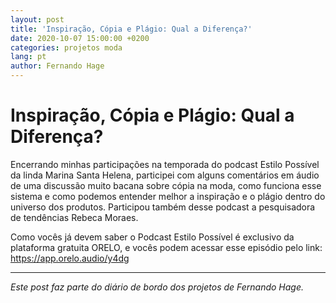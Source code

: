 ```yaml
---
layout: post
title: 'Inspiração, Cópia e Plágio: Qual a Diferença?'
date: 2020-10-07 15:00:00 +0200
categories: projetos moda
lang: pt
author: Fernando Hage
---
```


# Inspiração, Cópia e Plágio: Qual a Diferença?

Encerrando minhas participações na temporada do podcast Estilo Possível da linda Marina Santa Helena, participei com alguns comentários em áudio de uma discussão muito bacana sobre cópia na moda, como funciona esse sistema e como podemos entender melhor a inspiração e o plágio dentro do universo dos produtos. Participou também desse podcast a pesquisadora de tendências Rebeca Moraes.

Como vocês já devem saber o Podcast Estilo Possível é exclusivo da plataforma gratuita ORELO, e vocês podem acessar esse episódio pelo link: ​https://app.orelo.audio/y4dg

---

*Este post faz parte do diário de bordo dos projetos de Fernando Hage.*